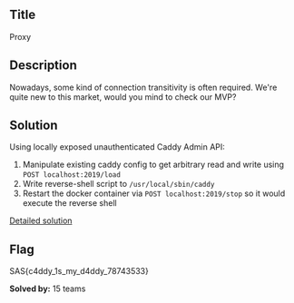 ## Title
Proxy

## Description
Nowadays, some kind of connection transitivity is often required. We're quite new to this market, would you mind to check our MVP?

## Solution
Using locally exposed unauthenticated Caddy Admin API:
1. Manipulate existing caddy config to get arbitrary read and write using `POST localhost:2019/load`
2. Write reverse-shell script to `/usr/local/sbin/caddy`
3. Restart the docker container via `POST localhost:2019/stop` so it would execute the reverse shell

[Detailed solution](./writeup/)

## Flag
SAS{c4ddy_1s_my_d4ddy_78743533}

**Solved by:** 15 teams